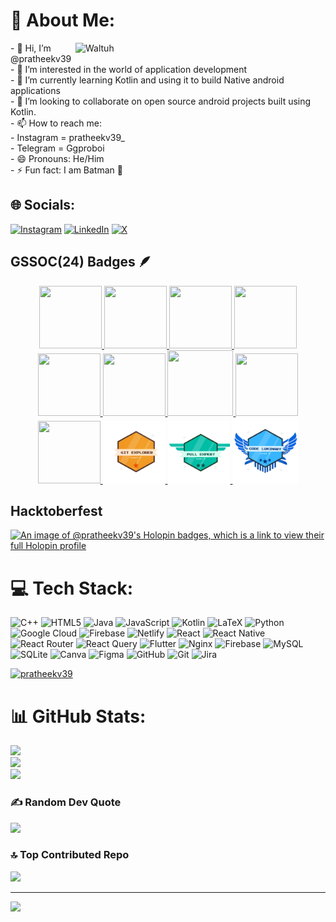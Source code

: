 # 💫 About Me:
<img align="right" alt="Waltuh" width="400" src="https://media1.tenor.com/m/L7FjYL2mkw8AAAAd/breaking-bad-let-me-cook.gif">
- 👋 Hi, I’m @pratheekv39<br>
- 👀 I’m interested in the world of application development<br>- 🌱 I’m currently learning Kotlin and using it to build Native android applications  <br>- 💞️ I’m looking to collaborate on open source android projects built using Kotlin.<br>- 📫 How to reach me:<br>-       Instagram = pratheekv39_<br>-       Telegram  = Ggproboi<br>- 😄 Pronouns: He/Him<br>- ⚡ Fun fact: I am Batman 🦇


## 🌐 Socials:
[![Instagram](https://img.shields.io/badge/Instagram-%23E4405F.svg?logo=Instagram&logoColor=white)](https://instagram.com/pratheekv39_) [![LinkedIn](https://img.shields.io/badge/LinkedIn-%230077B5.svg?logo=linkedin&logoColor=white)](https://linkedin.com/in/v-pratheek) [![X](https://img.shields.io/badge/X-black.svg?logo=X&logoColor=white)](https://x.com/pv1029) 

## GSSOC(24) Badges 🪶
<div style='display:flex; align-items:center; gap: 10px;' align='center'><a href="https://gssoc.girlscript.tech/leaderboard">
<img src="https://raw.githubusercontent.com/GSSoC24/Postman-Challenge/main/docs/assets/Postman%20White.png" width="100px" height="100px" />
  <img src="https://raw.githubusercontent.com/GSSoC24/Postman-Challenge/main/docs/assets/1.png" width="100px" height="100px" />
  <img src="https://raw.githubusercontent.com/GSSoC24/Postman-Challenge/main/docs/assets/2.png" width="100px" height="100px" />
  <img src="https://raw.githubusercontent.com/GSSoC24/Postman-Challenge/main/docs/assets/3.png" width="100px" height="100px" />
  <img src="https://raw.githubusercontent.com/GSSoC24/Postman-Challenge/main/docs/assets/4.png" width="100px" height="100px" />
  <img src="https://raw.githubusercontent.com/GSSoC24/Postman-Challenge/main/docs/assets/5.png" width="100px" height="100px" />
  <img src="https://raw.githubusercontent.com/GSSoC24/Postman-Challenge/main/docs/assets/6.png" width="105px" height="105px" />
<img src="https://raw.githubusercontent.com/GSSoC24/Postman-Challenge/main/docs/assets/7.png" width="100px" height="100px" />
<!--   <img src="https://raw.githubusercontent.com/GSSoC24/Postman-Challenge/main/docs/assets/8.png" width="100px" height="100px" /> -->
  <img src="https://github.com/GSSoC24/Hack-Web3Conf/blob/main/assets/Hack-Web3Conf%202024%20Badge%20(2).png" width="100px" height="100px" />
  <img src="https://raw.githubusercontent.com/GSSoC24/Contributor/refs/heads/main/assets/Git%20Explorer.png" width="100px" height="100px" />
  <img src="https://raw.githubusercontent.com/GSSoC24/Contributor/refs/heads/main/assets/Pull%20Expert.png" width="100px" height="100px" />
  <img src="https://raw.githubusercontent.com/GSSoC24/Contributor/refs/heads/main/assets/Code%20Luminary.png" width="105px" height="105px" />
</a>
</div>

## Hacktoberfest
[![An image of @pratheekv39's Holopin badges, which is a link to view their full Holopin profile](https://holopin.me/pratheekv39)](https://holopin.io/@pratheekv39)

# 💻 Tech Stack:
![C++](https://img.shields.io/badge/c++-%2300599C.svg?style=for-the-badge&logo=c%2B%2B&logoColor=white) ![HTML5](https://img.shields.io/badge/html5-%23E34F26.svg?style=for-the-badge&logo=html5&logoColor=white) ![Java](https://img.shields.io/badge/java-%23ED8B00.svg?style=for-the-badge&logo=openjdk&logoColor=white) ![JavaScript](https://img.shields.io/badge/javascript-%23323330.svg?style=for-the-badge&logo=javascript&logoColor=%23F7DF1E) ![Kotlin](https://img.shields.io/badge/kotlin-%237F52FF.svg?style=for-the-badge&logo=kotlin&logoColor=white) ![LaTeX](https://img.shields.io/badge/latex-%23008080.svg?style=for-the-badge&logo=latex&logoColor=white) ![Python](https://img.shields.io/badge/python-3670A0?style=for-the-badge&logo=python&logoColor=ffdd54) ![Google Cloud](https://img.shields.io/badge/GoogleCloud-%234285F4.svg?style=for-the-badge&logo=google-cloud&logoColor=white) ![Firebase](https://img.shields.io/badge/firebase-%23039BE5.svg?style=for-the-badge&logo=firebase) ![Netlify](https://img.shields.io/badge/netlify-%23000000.svg?style=for-the-badge&logo=netlify&logoColor=#00C7B7) ![React](https://img.shields.io/badge/react-%2320232a.svg?style=for-the-badge&logo=react&logoColor=%2361DAFB) ![React Native](https://img.shields.io/badge/react_native-%2320232a.svg?style=for-the-badge&logo=react&logoColor=%2361DAFB) ![React Router](https://img.shields.io/badge/React_Router-CA4245?style=for-the-badge&logo=react-router&logoColor=white) ![React Query](https://img.shields.io/badge/-React%20Query-FF4154?style=for-the-badge&logo=react%20query&logoColor=white) ![Flutter](https://img.shields.io/badge/Flutter-%2302569B.svg?style=for-the-badge&logo=Flutter&logoColor=white) ![Nginx](https://img.shields.io/badge/nginx-%23009639.svg?style=for-the-badge&logo=nginx&logoColor=white) ![Firebase](https://img.shields.io/badge/firebase-a08021?style=for-the-badge&logo=firebase&logoColor=ffcd34) ![MySQL](https://img.shields.io/badge/mysql-4479A1.svg?style=for-the-badge&logo=mysql&logoColor=white) ![SQLite](https://img.shields.io/badge/sqlite-%2307405e.svg?style=for-the-badge&logo=sqlite&logoColor=white) ![Canva](https://img.shields.io/badge/Canva-%2300C4CC.svg?style=for-the-badge&logo=Canva&logoColor=white) ![Figma](https://img.shields.io/badge/figma-%23F24E1E.svg?style=for-the-badge&logo=figma&logoColor=white) ![GitHub](https://img.shields.io/badge/github-%23121011.svg?style=for-the-badge&logo=github&logoColor=white) ![Git](https://img.shields.io/badge/git-%23F05033.svg?style=for-the-badge&logo=git&logoColor=white) ![Jira](https://img.shields.io/badge/jira-%230A0FFF.svg?style=for-the-badge&logo=jira&logoColor=white)

<p align="left"> <a href="https://github.com/ryo-ma/github-profile-trophy"><img src="https://github-profile-trophy.vercel.app/?username=pratheekv39" alt="pratheekv39" /></a> </p>

# 📊 GitHub Stats:
![](https://github-readme-stats.vercel.app/api?username=pratheekv39&theme=dark&hide_border=false&include_all_commits=false&count_private=false)<br/>
![](https://github-readme-streak-stats.herokuapp.com/?user=pratheekv39&theme=dark&hide_border=false)<br/>
![](https://github-readme-stats.vercel.app/api/top-langs/?username=pratheekv39&theme=dark&hide_border=false&include_all_commits=false&count_private=false&layout=compact)

### ✍️ Random Dev Quote
![](https://quotes-github-readme.vercel.app/api?type=horizontal&theme=radical)

### 🔝 Top Contributed Repo
![](https://github-contributor-stats.vercel.app/api?username=pratheekv39&limit=5&theme=dark&combine_all_yearly_contributions=true)

---
[![](https://visitcount.itsvg.in/api?id=pratheekv39&icon=0&color=0)](https://visitcount.itsvg.in)

<!-- Proudly created with GPRM ( https://gprm.itsvg.in ) -->
